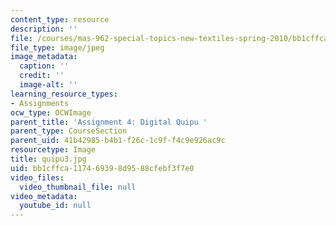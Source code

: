 ```yaml
---
content_type: resource
description: ''
file: /courses/mas-962-special-topics-new-textiles-spring-2010/bb1cffca117469398d9588cfebf3f7e0_quipu3.jpg
file_type: image/jpeg
image_metadata:
  caption: ''
  credit: ''
  image-alt: ''
learning_resource_types:
- Assignments
ocw_type: OCWImage
parent_title: 'Assignment 4: Digital Quipu '
parent_type: CourseSection
parent_uid: 41b42985-b4b1-f26c-1c9f-f4c9e926ac9c
resourcetype: Image
title: quipu3.jpg
uid: bb1cffca-1174-6939-8d95-88cfebf3f7e0
video_files:
  video_thumbnail_file: null
video_metadata:
  youtube_id: null
---
```

